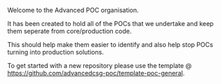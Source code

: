 Welcome to the Advanced POC organisation. 

It has been created to hold all of the POCs that we undertake and keep them seperate from core/production code.

This should help make them easier to identify and also help stop POCs turning into production solutions.

To get started with a new repository please use the template @ <https://github.com/advancedcsg-poc/template-poc-general>.